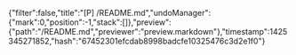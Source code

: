 {"filter":false,"title":"[P] /README.md","undoManager":{"mark":0,"position":-1,"stack":[]},"preview":{"path":"/README.md","previewer":"preview.markdown"},"timestamp":1425345271852,"hash":"67452301efcdab8998badcfe10325476c3d2e1f0"}